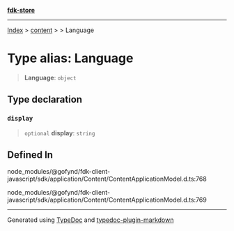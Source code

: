 [**fdk-store**](../../../README.md)
***

[Index](../../../API.md) > [content](../../README.md) > [<internal>](../README.md) > Language

# Type alias: Language

> **Language**: `object`

## Type declaration

### `display`

> `optional` **display**: `string`

## Defined In

node\_modules/@gofynd/fdk-client-javascript/sdk/application/Content/ContentApplicationModel.d.ts:768

node\_modules/@gofynd/fdk-client-javascript/sdk/application/Content/ContentApplicationModel.d.ts:769

***
Generated using [TypeDoc](https://typedoc.org/) and [typedoc-plugin-markdown](https://www.npmjs.com/package/typedoc-plugin-markdown)
